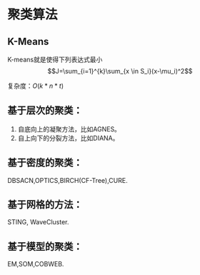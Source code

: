 # 聚类算法


## K-Means
K-means就是使得下列表达式最小
$$J=\sum_{i=1}^{k}\sum_{x \in S_i}(x-\mu_i)^2$$

复杂度：$O(k*n*t)$

## 基于层次的聚类：
1. 自底向上的凝聚方法，比如AGNES。
2. 自上向下的分裂方法，比如DIANA。

## 基于密度的聚类：
DBSACN,OPTICS,BIRCH(CF-Tree),CURE.

## 基于网格的方法：
STING, WaveCluster.

## 基于模型的聚类：
EM,SOM,COBWEB.